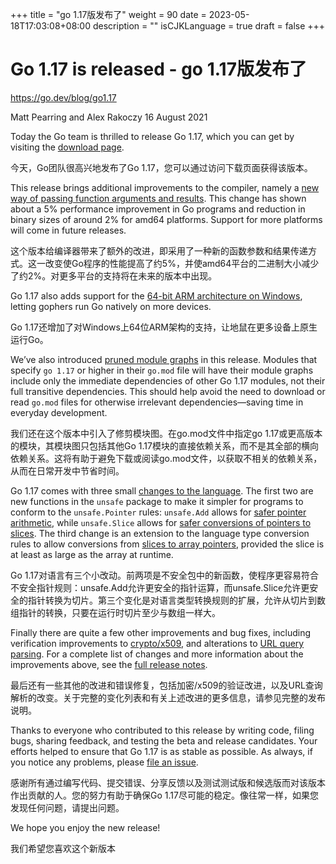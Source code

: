 +++
title = "go 1.17版发布了"
weight = 90
date = 2023-05-18T17:03:08+08:00
description = ""
isCJKLanguage = true
draft = false
+++

# Go 1.17 is released - go 1.17版发布了

https://go.dev/blog/go1.17

Matt Pearring and Alex Rakoczy
16 August 2021

Today the Go team is thrilled to release Go 1.17, which you can get by visiting the [download page](https://go.dev/dl/).

今天，Go团队很高兴地发布了Go 1.17，您可以通过访问下载页面获得该版本。

This release brings additional improvements to the compiler, namely a [new way of passing function arguments and results](https://go.dev/doc/go1.17#compiler). This change has shown about a 5% performance improvement in Go programs and reduction in binary sizes of around 2% for amd64 platforms. Support for more platforms will come in future releases.

这个版本给编译器带来了额外的改进，即采用了一种新的函数参数和结果传递方式。这一改变使Go程序的性能提高了约5%，并使amd64平台的二进制大小减少了约2%。对更多平台的支持将在未来的版本中出现。

Go 1.17 also adds support for the [64-bit ARM architecture on Windows](https://go.dev/doc/go1.17#ports), letting gophers run Go natively on more devices.

Go 1.17还增加了对Windows上64位ARM架构的支持，让地鼠在更多设备上原生运行Go。

We’ve also introduced [pruned module graphs](https://go.dev/doc/go1.17#go-command) in this release. Modules that specify `go 1.17` or higher in their `go.mod` file will have their module graphs include only the immediate dependencies of other Go 1.17 modules, not their full transitive dependencies. This should help avoid the need to download or read `go.mod` files for otherwise irrelevant dependencies—saving time in everyday development.

我们还在这个版本中引入了修剪模块图。在go.mod文件中指定go 1.17或更高版本的模块，其模块图只包括其他Go 1.17模块的直接依赖关系，而不是其全部的横向依赖关系。这将有助于避免下载或阅读go.mod文件，以获取不相关的依赖关系，从而在日常开发中节省时间。

Go 1.17 comes with three small [changes to the language](https://go.dev/doc/go1.17#language). The first two are new functions in the `unsafe` package to make it simpler for programs to conform to the `unsafe.Pointer` rules: `unsafe.Add` allows for [safer pointer arithmetic](https://go.dev/pkg/unsafe#Add), while `unsafe.Slice` allows for [safer conversions of pointers to slices](https://go.dev/pkg/unsafe#Slice). The third change is an extension to the language type conversion rules to allow conversions from [slices to array pointers](https://go.dev/ref/spec#Conversions_from_slice_to_array_pointer), provided the slice is at least as large as the array at runtime.

Go 1.17对语言有三个小改动。前两项是不安全包中的新函数，使程序更容易符合不安全指针规则：unsafe.Add允许更安全的指针运算，而unsafe.Slice允许更安全的指针转换为切片。第三个变化是对语言类型转换规则的扩展，允许从切片到数组指针的转换，只要在运行时切片至少与数组一样大。

Finally there are quite a few other improvements and bug fixes, including verification improvements to [crypto/x509](https://go.dev/doc/go1.17#crypto/x509), and alterations to [URL query parsing](https://go.dev/doc/go1.17#semicolons). For a complete list of changes and more information about the improvements above, see the [full release notes](https://go.dev/doc/go1.17).

最后还有一些其他的改进和错误修复，包括加密/x509的验证改进，以及URL查询解析的改变。关于完整的变化列表和有关上述改进的更多信息，请参见完整的发布说明。

Thanks to everyone who contributed to this release by writing code, filing bugs, sharing feedback, and testing the beta and release candidates. Your efforts helped to ensure that Go 1.17 is as stable as possible. As always, if you notice any problems, please [file an issue](https://go.dev/issue/new).

感谢所有通过编写代码、提交错误、分享反馈以及测试测试版和候选版而对该版本作出贡献的人。您的努力有助于确保Go 1.17尽可能的稳定。像往常一样，如果您发现任何问题，请提出问题。

We hope you enjoy the new release!

我们希望您喜欢这个新版本
